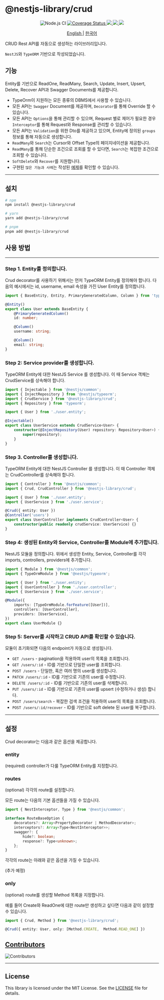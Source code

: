 # @nestjs-library/crud

<p align="center">
    <img src="https://github.com/woowabros/nestjs-library-crud/actions/workflows/ci.yml/badge.svg" alt="Node.js CI">
    <a href='https://coveralls.io/github/woowabros/nestjs-library-crud?branch=main'>
        <img src='https://coveralls.io/repos/github/woowabros/nestjs-library-crud/badge.svg?branch=main' alt='Coverage Status' />
    </a>
    <a href="https://www.npmjs.com/package/@nestjs-library/crud">
        <img src="https://img.shields.io/npm/v/@nestjs-library/crud">
    </a>
    <a href="https://www.npmjs.com/package/@nestjs-library/crud">
        <img src="https://img.shields.io/bundlephobia/minzip/@nestjs-library/crud">
    </a>
    <a href="https://www.npmjs.com/package/@nestjs-library/crud">
        <img src="https://img.shields.io/npm/dw/@nestjs-library/crud">
    </a>        
</p>

<p align="center">
    <a href="./README.md">
        <span>English<span>
    </a> 
    <span>|</span>
    <a href="./README.ko.md">
        <span>한국어<span>
    </a> 
</p>

CRUD Rest API를 자동으로 생성하는 라이브러리입니다.

`NestJS`와 `TypeORM` 기반으로 작성되었습니다.

## 기능

Entity를 기반으로 ReadOne, ReadMany, Search, Update, Insert, Upsert, Delete, Recover API과 Swagger Documents를 제공합니다.

-   TypeOrm이 지원하는 모든 종류의 DBMS에서 사용할 수 있습니다.
-   모든 API는 `Swagger` Document를 제공하며, `Decorator`를 통해 Override 할 수 있습니다.
-   모든 API는 `Options`을 통해 관리할 수 있으며, Request 별로 제어가 필요한 경우 `Interceptor`를 통해 Request와 Response를 관리할 수 있습니다.
-   모든 API는 `Validation`을 위한 Dto를 제공하고 있으며, Entity에 정의된 `groups` 정보를 통해 자동으로 생성합니다.
-   `ReadMany`와 `Search`는 Cursor와 Offset Type의 페이지네이션을 제공합니다.
-   `ReadMany`를 통해 단순한 조건으로 조회를 할 수 있다면, `Search`는 복잡한 조건으로 조회할 수 있습니다.
-   `SoftDelete`와 `Recover`를 지원합니다.
-   구현된 `많은 기능과 사례`는 작성된 <a href="./spec"> <span>예제<span></a>를 확인할 수 있습니다.

---

## 설치

```bash
# npm
npm install @nestjs-library/crud

# yarn
yarn add @nestjs-library/crud

# pnpm
pnpm add @nestjs-library/crud
```

## 사용 방법

---

### Step 1. Entity를 정의합니다.

Crud decorator를 사용하기 위해서는 먼저 TypeORM Entity를 정의해야 합니다.
다음의 예시에서는 id, username, email 속성을 가진 User Entity를 정의합니다.

```typescript
import { BaseEntity, Entity, PrimaryGeneratedColumn, Column } from 'typeorm';

@Entity()
export class User extends BaseEntity {
    @PrimaryGeneratedColumn()
    id: number;

    @Column()
    username: string;

    @Column()
    email: string;
}
```

### Step 2: Service provider를 생성합니다.

TypeORM Entity에 대한 NestJS Service 를 생성합니다.
이 때 Service 객체는 CrudService를 상속해야 합니다.

```typescript
import { Injectable } from '@nestjs/common';
import { InjectRepository } from '@nestjs/typeorm';
import { CrudService } from '@nestjs-library/crud';
import { Repository } from 'typeorm';

import { User } from './user.entity';

@Injectable()
export class UserService extends CrudService<User> {
    constructor(@InjectRepository(User) repository: Repository<User>) {
        super(repository);
    }
}
```

### Step 3. Controller를 생성합니다.

TypeORM Entity에 대한 NestJS Controller 를 생성합니다.
이 때 Controller 객체는 CrudController를 상속해야 합니다.

```typescript
import { Controller } from '@nestjs/common';
import { Crud, CrudController } from '@nestjs-library/crud';

import { User } from './user.entity';
import { UserService } from './user.service';

@Crud({ entity: User })
@Controller('users')
export class UserController implements CrudController<User> {
    constructor(public readonly crudService: UserService) {}
}
```

### Step 4: 생성된 Entity와 Service, Controller를 Module에 추가합니다.

NestJS 모듈을 정의합니다. 위에서 생성한 Entity, Service, Controller를 각각 imports, controllers, providers에 추가합니다.

```typescript
import { Module } from '@nestjs/common';
import { TypeOrmModule } from '@nestjs/typeorm';

import { User } from './user.entity';
import { UserController } from './user.controller';
import { UserService } from './user.service';

@Module({
    imports: [TypeOrmModule.forFeature([User])],
    controllers: [UserController],
    providers: [UserService],
})
export class UserModule {}
```

### Step 5: Server를 시작하고 CRUD API를 확인할 수 있습니다.

모듈이 초기화되면 다음의 endpoint가 자동으로 생성됩니다.

-   `GET /users` - pagination을 적용하여 user의 목록을 조회합니다.
-   `GET /users/:id` - ID를 기반으로 단일한 user를 조회합니다.
-   `POST /users` - 단일한, 혹은 여러 명의 user를 생성합니다.
-   `PATCH /users/:id` - ID를 기반으로 기존의 user를 수정합니다.
-   `DELETE /users/:id` - ID를 기반으로 기존의 user를 삭제합니다.
-   `PUT /users/:id` - ID를 기반으로 기존의 user를 upsert (수정하거나 생성) 합니다.
-   `POST /users/search` - 복잡한 검색 조건을 적용하여 user의 목록을 조회합니다.
-   `POST /users/:id/recover` - ID를 기반으로 soft delete 된 user를 복구합니다.

---

## 설정

Crud decorator는 다음과 같은 옵션을 제공합니다.

### entity

(required) controller가 다룰 TypeORM Entity를 지정합니다.

### routes

(optional) 각각의 route를 설정합니다.

모든 route는 다음의 기본 옵션들을 가질 수 있습니다.

```typescript
import { NestInterceptor, Type } from '@nestjs/common';

interface RouteBaseOption {
    decorators?: Array<PropertyDecorator | MethodDecorator>;
    interceptors?: Array<Type<NestInterceptor>>;
    swagger?: {
        hide?: boolean;
        response?: Type<unknown>;
    };
}
```

각각의 route는 아래와 같은 옵션을 가질 수 있습니다.

(추가 예정)

### only

(optional) route를 생성할 Method 목록을 지정합니다.

예를 들어 Create와 ReadOne에 대한 route만 생성하고 싶다면 다음과 같이 설정할 수 있습니다.

```typescript
import { Crud, Method } from '@nestjs-library/crud';

@Crud({ entity: User, only: [Method.CREATE,  Method.READ_ONE] })
```

## [Contributors](https://github.com/woowabros/nestjs-library-crud/graphs/contributors)

![Contributors](https://contrib.rocks/image?repo=woowabros/nestjs-library-crud)

---

## License

This library is licensed under the MIT License. See the [LICENSE](./LICENSE.md) file for details.
